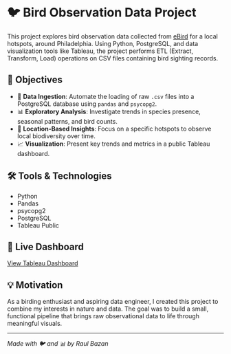 # 🐦 Bird Observation Data Project

This project explores bird observation data collected from [eBird](https://ebird.org/) for a local hotspots, around Philadelphia. Using Python, PostgreSQL, and data visualization tools like Tableau, the project performs ETL (Extract, Transform, Load) operations on CSV files containing bird sighting records.

## 📌 Objectives

- 🧹 **Data Ingestion**: Automate the loading of raw `.csv` files into a PostgreSQL database using `pandas` and `psycopg2`.
- 📊 **Exploratory Analysis**: Investigate trends in species presence, seasonal patterns, and bird counts.
- 📍 **Location-Based Insights**: Focus on a specific hotspots to observe local biodiversity over time.
- 📈 **Visualization**: Present key trends and metrics in a public Tableau dashboard.

## 🛠️ Tools & Technologies

- Python
- Pandas
- psycopg2
- PostgreSQL
- Tableau Public

## 🔗 Live Dashboard

[View Tableau Dashboard](https://public.tableau.com/app/profile/raul.bazan/viz/BirdData_17514765571270/Dashboard1)

## 💡 Motivation

As a birding enthusiast and aspiring data engineer, I created this project to combine my interests in nature and data. The goal was to build a small, functional pipeline that brings raw observational data to life through meaningful visuals.

---

*Made with 🐦 and 📊 by Raul Bazan*
